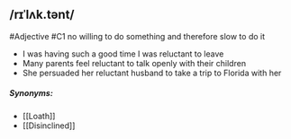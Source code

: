 ## /rɪˈlʌk.tənt/
#Adjective
#C1
no willing to do something and therefore slow to do it

- I was having such a good time I was reluctant to leave
- Many parents feel reluctant to talk openly with their children
- She persuaded her reluctant husband to take a trip to Florida with her

##### Synonyms:
- [[Loath]]
- [[Disinclined]]